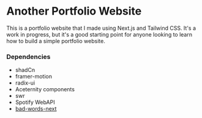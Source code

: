# Another Portfolio Website

This is a portfolio website that I made using Next.js and Tailwind CSS. It's a work in progress, but it's a good starting point for anyone looking to learn how to build a simple portfolio website.

### Dependencies
* shadCn
* framer-motion
* radix-ui
* Aceternity components
* swr
* Spotify WebAPI
* [bad-words-next](https://github.com/alexzel/bad-words-next)


